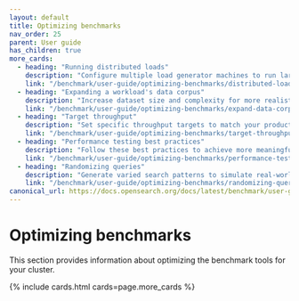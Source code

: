 ```yaml
---
layout: default
title: Optimizing benchmarks
nav_order: 25
parent: User guide
has_children: true
more_cards: 
  - heading: "Running distributed loads"
    description: "Configure multiple load generator machines to run large-scale benchmarks"
    link: "/benchmark/user-guide/optimizing-benchmarks/distributed-load/"
  - heading: "Expanding a workload's data corpus"
    description: "Increase dataset size and complexity for more realistic benchmark scenarios"
    link: "/benchmark/user-guide/optimizing-benchmarks/expand-data-corpus/"
  - heading: "Target throughput"
    description: "Set specific throughput targets to match your production workload patterns"
    link: "/benchmark/user-guide/optimizing-benchmarks/target-throughput/"
  - heading: "Performance testing best practices"
    description: "Follow these best practices to achieve more meaningful benchmark results"
    link: "/benchmark/user-guide/optimizing-benchmarks/performance-testing-best-practices/"
  - heading: "Randomizing queries"
    description: "Generate varied search patterns to simulate real-world queries"
    link: "/benchmark/user-guide/optimizing-benchmarks/randomizing-queries/"
canonical_url: https://docs.opensearch.org/docs/latest/benchmark/user-guide/optimizing-benchmarks/index/
---
```


# Optimizing benchmarks

This section provides information about optimizing the benchmark tools for your cluster.

{% include cards.html cards=page.more_cards %}